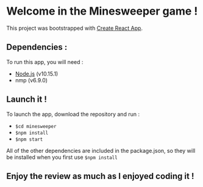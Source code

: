 # Welcome in the Minesweeper game !

This project was bootstrapped with [Create React App](https://github.com/facebook/create-react-app).

## Dependencies :

To run this app, you will need :

- [Node.js](https://nodejs.org/en/) (v10.15.1)
- nmp (v6.9.0)

## Launch it !

To launch the app, download the repository and run :

- `$cd minesweeper`
- `$npm install`
- `$npm start`

All of the other dependencies are included in the package.json, so they will be installed when you first use `$npm install`

## Enjoy the review as much as I enjoyed coding it !
